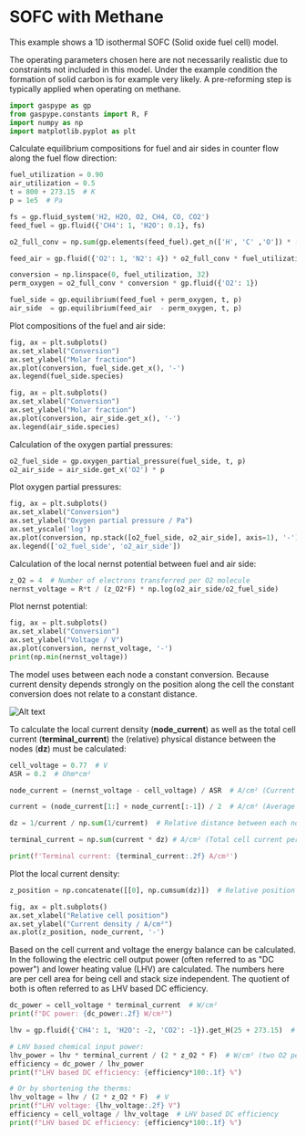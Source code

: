 # SOFC with Methane

This example shows a 1D isothermal SOFC (Solid oxide fuel cell) model.

The operating parameters chosen here are not necessarily realistic due to
constraints not included in this model. Under the example condition the
formation of solid carbon is for example very likely. A pre-reforming step
is typically applied when operating on methane.

```python
import gaspype as gp
from gaspype.constants import R, F
import numpy as np
import matplotlib.pyplot as plt
```

Calculate equilibrium compositions for fuel and air sides
in counter flow along the fuel flow direction:
```python
fuel_utilization = 0.90
air_utilization = 0.5
t = 800 + 273.15  # K
p = 1e5  # Pa

fs = gp.fluid_system('H2, H2O, O2, CH4, CO, CO2')
feed_fuel = gp.fluid({'CH4': 1, 'H2O': 0.1}, fs)

o2_full_conv = np.sum(gp.elements(feed_fuel).get_n(['H', 'C' ,'O']) * [1/4, 1, -1/2])

feed_air = gp.fluid({'O2': 1, 'N2': 4}) * o2_full_conv * fuel_utilization / air_utilization

conversion = np.linspace(0, fuel_utilization, 32)
perm_oxygen = o2_full_conv * conversion * gp.fluid({'O2': 1})

fuel_side = gp.equilibrium(feed_fuel + perm_oxygen, t, p)
air_side  = gp.equilibrium(feed_air  - perm_oxygen, t, p)
```

Plot compositions of the fuel and air side:
```python
fig, ax = plt.subplots()
ax.set_xlabel("Conversion")
ax.set_ylabel("Molar fraction")
ax.plot(conversion, fuel_side.get_x(), '-')
ax.legend(fuel_side.species)

fig, ax = plt.subplots()
ax.set_xlabel("Conversion")
ax.set_ylabel("Molar fraction")
ax.plot(conversion, air_side.get_x(), '-')
ax.legend(air_side.species)
```

Calculation of the oxygen partial pressures:
```python
o2_fuel_side = gp.oxygen_partial_pressure(fuel_side, t, p)
o2_air_side = air_side.get_x('O2') * p
```

Plot oxygen partial pressures:
```python
fig, ax = plt.subplots()
ax.set_xlabel("Conversion")
ax.set_ylabel("Oxygen partial pressure / Pa")
ax.set_yscale('log')
ax.plot(conversion, np.stack([o2_fuel_side, o2_air_side], axis=1), '-')
ax.legend(['o2_fuel_side', 'o2_air_side'])
```

Calculation of the local nernst potential between fuel and air side:
```python
z_O2 = 4  # Number of electrons transferred per O2 molecule
nernst_voltage = R*t / (z_O2*F) * np.log(o2_air_side/o2_fuel_side)
```

Plot nernst potential:
```python
fig, ax = plt.subplots()
ax.set_xlabel("Conversion")
ax.set_ylabel("Voltage / V")
ax.plot(conversion, nernst_voltage, '-')
print(np.min(nernst_voltage))
```

The model uses between each node a constant conversion. Because
current density depends strongly on the position along the cell
the constant conversion does not relate to a constant distance.

![Alt text](../../media/soc_inverted.svg)

To calculate the local current density (**node_current**) as well
as the total cell current (**terminal_current**) the (relative)
physical distance between the nodes (**dz**) must be calculated:
```python
cell_voltage = 0.77  # V
ASR = 0.2  # Ohm*cm²

node_current = (nernst_voltage - cell_voltage) / ASR  # A/cm² (Current density at each node)

current = (node_current[1:] + node_current[:-1]) / 2  # A/cm² (Average current density between the nodes)

dz = 1/current / np.sum(1/current)  # Relative distance between each node

terminal_current = np.sum(current * dz) # A/cm² (Total cell current per cell area)

print(f'Terminal current: {terminal_current:.2f} A/cm²')
```

Plot the local current density:
```python
z_position = np.concatenate([[0], np.cumsum(dz)])  # Relative position of each node

fig, ax = plt.subplots()
ax.set_xlabel("Relative cell position")
ax.set_ylabel("Current density / A/cm²")
ax.plot(z_position, node_current, '-')
```

Based on the cell current and voltage the energy balance can be calculated.
In the following the electric cell output power (often referred to as "DC power")
and lower heating value (LHV) are calculated. The numbers here are per cell area for
being cell and stack size independent. The quotient of both is often referred to as
LHV based DC efficiency.

```python
dc_power = cell_voltage * terminal_current  # W/cm²
print(f"DC power: {dc_power:.2f} W/cm²")

lhv = gp.fluid({'CH4': 1, 'H2O': -2, 'CO2': -1}).get_H(25 + 273.15)  # J/mol (LHV of methane)

# LHV based chemical input power:
lhv_power = lhv * terminal_current / (2 * z_O2 * F)  # W/cm² (two O2 per CH4 for full oxidation)
efficiency = dc_power / lhv_power
print(f"LHV based DC efficiency: {efficiency*100:.1f} %")

# Or by shortening the therms:
lhv_voltage = lhv / (2 * z_O2 * F)  # V
print(f"LHV voltage: {lhv_voltage:.2f} V")
efficiency = cell_voltage / lhv_voltage  # LHV based DC efficiency
print(f"LHV based DC efficiency: {efficiency*100:.1f} %")
```
